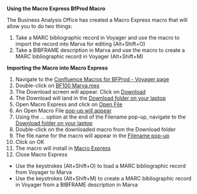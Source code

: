 **Using the Macro Express BfProd Macro**

The Business Analysis Office has created a Macro Express macro that will allow you to do two things:

1. Take a MARC bibliographic record in Voyager and use the macro to import the record into Marva for editing (Alt+Shift+O)
2. Take a BIBFRAME description in Marva and use the macro to create a MARC bibliographic record in Voyager  (Alt+Shift+M)

**Importing the Macro into Macro Express**

1. Navigate to the [Confluence Macros for BFProd - Voyager page](https://staff.loc.gov/wikis/display/NDMSO/Macros+for+BFProd+-+Voyager)
2. Double-click on [BF100 Marva.mex](../images/BfProd-Macro-1.jpg)
3. The Download screen will appear. Click on [Download](../images/BfProd-Macro-2-Download.jpg)
4. The Download will land in the [Download folder on your laptop](../images/BfProd-Macro-3-Download-Location.jpg)
5. Open Macro Express and click on [Open File](../images/BfProd-Macro-4-Open-File.jpg)
6. An Open Macro File [pop-up will appear](../images/BfProd-Macro-5-File-Name.jpg)
7. Using the ... option at the end of the Filename pop-up, navigate to the [Download folder on your laptop](../images/BfProd-Macro-6-Navigating.jpg)
8. Double-click on the downloaded macro from the Download folder
9. The file name for the macro will appear in the [Filename pop-up](../images/BfProd-Macro-7-Navigating-2.jpg)
10. Click on OK
11. The macro will install in [Macro Express](../images/BfProd-Macro-8-Success.jpg)
12. Close Macro Express

- Use the keystrokes (Alt+Shift+O) to load a MARC bibliographic record from Voyager to Marva
- Use the keystrokes (Alt+Shift+M) to create a MARC bibliographic record in Voyager from a BIBFRAME description in Marva


 